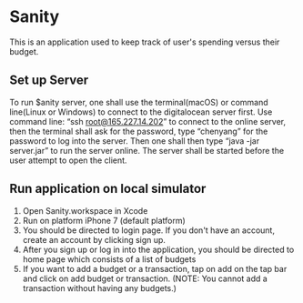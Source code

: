 # Sanity

This is an application used to keep track of user's spending versus their budget. 

## Set up Server
  To run $anity server, one shall use the terminal(macOS) or command line(Linux or Windows) to connect to the digitalocean server first. Use command line: “ssh root@165.227.14.202” to connect to the online server, then the terminal shall ask for the password, type “chenyang” for the password to log into the server. Then one shall then type “java -jar server.jar” to run the server online. 
The server shall be started before the user attempt to open the client.

## Run application on local simulator
  1) Open Sanity.workspace in Xcode
  2) Run on platform iPhone 7 (default platform)
  3) You should be directed to login page. If you don't have an account, create an account by clicking sign up.
  4) After you sign up or log in into the application, you should be directed to home page which consists of a list of budgets
  5) If you want to add a budget or a transaction, tap on add on the tap bar and click on add budget or transaction. (NOTE: You cannot add a transaction without having any budgets.)
  

